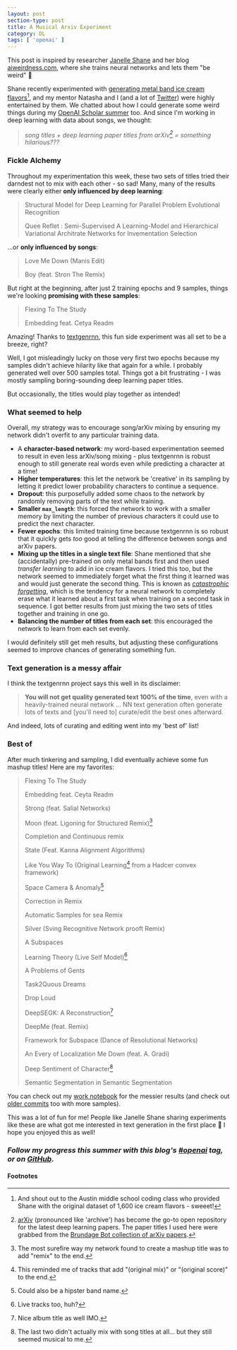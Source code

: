 ```yaml
---
layout: post
section-type: post
title: A Musical Arxiv Experiment
category: DL
tags: [ 'openai' ]
---
```


This post is inspired by researcher [Janelle Shane](https://twitter.com/JanelleCShane) and her blog [aiweirdness.com](http://aiweirdness.com/), where she trains neural networks and lets them "be weird" :slightly_smiling_face:

Shane recently experimented with [generating metal band ice cream flavors](http://aiweirdness.com/post/173797162852/ai-scream-for-ice-cream)[^austin], and my mentor Natasha and I (and a lot of [Twitter](https://twitter.com/JanelleCShane/status/997190921958473729)) were highly entertained by them. We chatted about how I could generate some weird things during my [OpenAI Scholar summer](/dl/2018/05/30/openai-scholar) too. And since I'm working in deep learning with data about songs, we thought:

> _song titles + deep learning paper titles from arXiv[^arxiv] = something hilarious???_

### Fickle Alchemy

Throughout my experimentation this week, these two sets of titles tried their darndest not to mix with each other - so sad! Many, many of the results were clearly either **only influenced by deep learning**:

> Structural Model for Deep Learning for Parallel Problem Evolutional Recognition
>
> Quee Reflet : Semi-Supervised A Learning-Model and Hierarchical Variational Architrate Networks for Invementation Selection

...or **only influenced by songs**:

> Love Me Down (Manis Edit)
>
> Boy (feat. Stron The Remix)

But right at the beginning, after just 2 training epochs and 9 samples, things we're looking **promising with these samples**:

> Flexing To The Study
>
> Embedding feat. Cetya Readm

Amazing! Thanks to [textgenrnn](https://github.com/minimaxir/textgenrnn), this fun side experiment was all set to be a breeze, right?

Well, I got misleadingly lucky on those very first two epochs because my samples didn't achieve hilarity like that again for a while. I probably generated well over 500 samples total. Things got a bit frustrating - I was mostly sampling boring-sounding deep learning paper titles.

But occasionally, the titles would play together as intended!

### What seemed to help

Overall, my strategy was to encourage song/arXiv mixing by ensuring my network didn't overfit to any particular training data.

- A **character-based network**: my word-based experimentation seemed to result in even less arXiv/song mixing - plus textgenrnn is robust enough to still generate real words even while predicting a character at a time!
- **Higher temperatures**: this let the network be 'creative' in its sampling by letting it predict lower probability characters to continue a sequence.
- **Dropout**: this purposefully added some chaos to the network by randomly removing parts of the text while training.
- **Smaller `max_length`**: this forced the network to work with a smaller memory by limiting the number of previous characters it could use to predict the next character.
- **Fewer epochs**: this limited training time because textgenrnn is so robust that it quickly gets _too_ good at telling the difference between songs and arXiv papers.
- **Mixing up the titles in a single text file**: Shane mentioned that she (accidentally) pre-trained on only metal bands first and then used _transfer learning_ to add in ice cream flavors. I tried this too, but the network seemed to immediately forget what the first thing it learned was and would just generate the second thing. This is known as [_catastrophic forgetting_](https://en.wikipedia.org/wiki/Catastrophic_interference), which is the tendency for a neural network to completely erase what it learned about a first task when training on a second task in sequence. I got better results from just mixing the two sets of titles together and training in one go.
- **Balancing the number of titles from each set**: this encouraged the network to learn from each set evenly.

I would definitely still get meh results, but adjusting these configurations seemed to improve chances of generating something fun.

### Text generation is a messy affair

I think the textgenrnn project says this well in its disclaimer:

> **You will not get quality generated text 100% of the time**, even with a heavily-trained neural network ... NN text generation often generate lots of texts and [you'll need to] curate/edit the best ones afterward.

And indeed, lots of curating and editing went into my 'best of' list!

### Best of

After much tinkering and sampling, I did eventually achieve some fun mashup titles! Here are my favorites:

> Flexing To The Study
>
> Embedding feat. Ceyta Readm
>
> Strong (feat. Salial Networks)
>
> Moon (feat. Ligoning for Structured Remix)[^remix]
>
> Completion and Continuous remix
>
> State (Feat. Kanna Alignment Algorithms)
>
> Like You Way To (Original Learning[^original] from a Hadcer convex framework)
>
> Space Camera & Anomaly[^band]
>
> Correction in Remix
>
> Automatic Samples for sea Remix
>
> Silver (Sving Recognitive Network prooft Remix)
>
> A Subspaces
>
> Learning Theory (Live Self Model)[^live]
>
> A Problems of Gents
>
> Task2Quous Dreams
>
> Drop Loud
>
> DeepSEGK: A Reconstruction[^album]
>
> DeepMe (feat. Remix)
>
> Framework for Subspace (Dance of Resolutional Networks)
>
> An Every of Localization Me Down (feat. A. Gradi)
>
> Deep Sentiment of Character[^just-deep]
>
> Semantic Segmentation in Semantic Segmentation

You can check out my [work notebook](http://nbviewer.jupyter.org/github/iconix/openai/blob/master/nbs/textgenrnn_deep_song_titles.ipynb) for the messier results (and check out [older commits](https://github.com/iconix/openai/commits/master/nbs/textgenrnn_deep_song_titles.ipynb) too with more samples).

This was a lot of fun for me! People like Janelle Shane sharing experiments like these are what got me interested in text generation in the first place :slightly_smiling_face: I hope you enjoyed this as well!

### _Follow my progress this summer with this blog's [#openai](/tags/openai/) tag, or on [GitHub](https://github.com/iconix/openai)._

#### Footnotes

[^austin]: And shout out to the Austin middle school coding class who provided Shane with the original dataset of 1,600 ice cream flavors - sweeet!
[^arxiv]: [arXiv](https://arxiv.org/) (pronounced like 'archive') has become the go-to open repository for the latest deep learning papers. The paper titles I used here were grabbed from the [Brundage Bot collection of arXiv papers](https://github.com/amauboussin/arxiv-twitterbot).
[^remix]: The most surefire way my network found to create a mashup title was to add "remix" to the end.
[^original]: This reminded me of tracks that add "(original mix)" or "(original score)" to the end.
[^band]: Could also be a hipster band name.
[^live]: Live tracks too, huh?
[^album]: Nice album title as well IMO.
[^just-deep]: The last two didn't actually mix with song titles at all... but they still seemed musical to me.